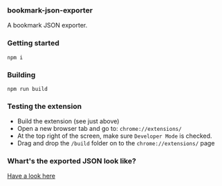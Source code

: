 ### bookmark-json-exporter
A bookmark JSON exporter.

### Getting started
```shell
npm i
```

### Building
```
npm run build
```

### Testing the extension
- Build the extension (see just above)
- Open a new browser tab and go to: `chrome://extensions/`
- At the top right of the screen, make sure `Developer Mode` is checked.
- Drag and drop the `/build` folder on to the `chrome://extensions/` page

### Whart's the exported JSON look like?
[Have a look here](/test/fixtures/bookmarks-tree.js)
